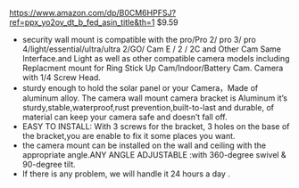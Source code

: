 https://www.amazon.com/dp/B0CM6HPFSJ?ref=ppx_yo2ov_dt_b_fed_asin_title&th=1
$9.59

- security wall mount is compatible with the pro/Pro 2/ pro 3/ pro 4/light/essential/ultra/ultra 2/GO/ Cam E / 2 / 2C and Other Cam Same Interface.and Light as well as other compatible camera models including Replacment mount for Ring Stick Up Cam/Indoor/Battery Cam. Camera with 1/4 Screw Head.
- sturdy enough to hold the solar panel or your Camera，Made of aluminum alloy. The camera wall mount camera bracket is Aluminum it’s sturdy,stable,waterproof,rust prevention,built-to-last and durable, of material can keep your camera safe and doesn’t fall off.
- EASY TO INSTALL: With 3 screws for the bracket, 3 holes on the base of the bracket,you are enable to fix it some places you want.
- the camera mount can be installed on the wall and ceiling with the appropriate angle.ANY ANGLE ADJUSTABLE :with 360-degree swivel & 90-degree tilt.
- If there is any problem, we will handle it 24 hours a day .